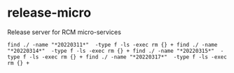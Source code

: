# release-micro
Release server for RCM micro-services

`
find ./ -name "*20220311*"  -type f -ls -exec rm {} +
find ./ -name "*20220314*"  -type f -ls -exec rm {} +
find ./ -name "*20220315*"  -type f -ls -exec rm {} +
find ./ -name "*20220317*"  -type f -ls -exec rm {} +
`